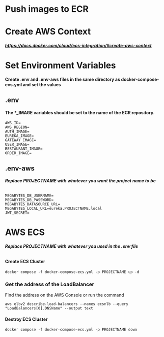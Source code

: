 # Push images to ECR

# Create AWS Context
##### https://docs.docker.com/cloud/ecs-integration/#create-aws-context

# Set Environment Variables
#### Create .env and .env-aws files in the same directory as docker-compose-ecs.yml and set the values
## .env
#### The *_IMAGE variables should be set to the name of the ECR repository.
```
AWS_ID=
AWS_REGION=
AUTH_IMAGE=
EUREKA_IMAGE=
GATEWAY_IMAGE=
USER_IMAGE=
RESTAURANT_IMAGE=
ORDER_IMAGE=
```

## .env-aws
###### **Replace PROJECTNAME with whatever you want the project name to be**
```
MEGABYTES_DB_USERNAME=
MEGABYTES_DB_PASSWORD=
MEGABYTES_DATASOURCE_URL=
MEGABYTES_LOCAL_URL=eureka.PROJECTNAME.local
JWT_SECRET=
```

# AWS ECS
###### **Replace PROJECTNAME with whatever you used in the .env file**
#### Create ECS Cluster
`docker compose -f docker-compose-ecs.yml -p PROJECTNAME up -d`

### Get the address of the LoadBalancer
Find the address on the AWS Console or run the command

`aws elbv2 describe-load-balancers --names ecsnlb --query "LoadBalancers[0].DNSName" --output text`

#### Destroy ECS Cluster
`docker compose -f docker-compose-ecs.yml -p PROJECTNAME down`
